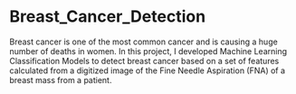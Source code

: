 # Breast_Cancer_Detection
Breast cancer is one of the most common cancer and is causing a huge number of deaths in women. In this project, I developed Machine Learning Classification Models to detect breast cancer based on a set of features calculated from a digitized image of the Fine Needle Aspiration (FNA) of a breast mass from a patient. 
